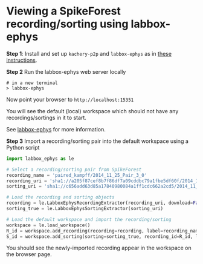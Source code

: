 # Viewing a SpikeForest recording/sorting using labbox-ephys

**Step 1**: Install and set up `kachery-p2p` and `labbox-ephys` as in [these instructions](./download-spikeforest-data.md).

**Step 2** Run the labbox-ephys web server locally

```
# in a new terminal
> labbox-ephys
```

Now point your browser to `http://localhost:15351`

You will see the default (local) workspace which should not have any recordings/sortings in it to start.

See [labbox-ephys](https://github.com/flatironinstitute/labbox-ephys) for more information.

**Step 3** Import a recording/sorting pair into the default workspace using a Python script

```python
import labbox_ephys as le

# Select a recording/sorting pair from SpikeForest
recording_name = 'paired_kampff/2014_11_25_Pair_3_0'
recording_uri = 'sha1://a205f87cef8b7f86df7a09cddbc79a1fbe5df60f/2014_11_25_Pair_3_0.json'
sorting_uri = 'sha1://c656add63d85a17840980084a1ff1cdc662a2cd5/2014_11_25_Pair_3_0.firings_true.json'

# Load the recording and sorting objects
recording = le.LabboxEphysRecordingExtractor(recording_uri, download=False)
sorting_true = le.LabboxEphysSortingExtractor(sorting_uri)

# Load the default workspace and import the recording/sorting
workspace = le.load_workspace()
R_id = workspace.add_recording(recording=recording, label=recording_name)
S_id = workspace.add_sorting(sorting=sorting_true, recording_id=R_id, label='true')
```

You should see the newly-imported recording appear in the workspace on the browser page.